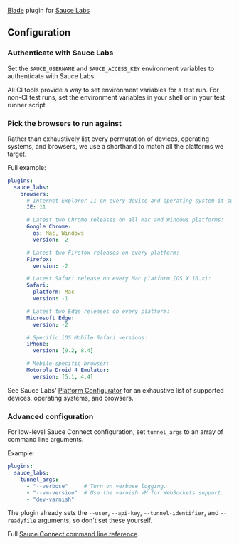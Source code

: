 [Blade](https://github.com/javan/blade) plugin for [Sauce Labs](https://saucelabs.com/)

## Configuration

### Authenticate with Sauce Labs

Set the `SAUCE_USERNAME` and `SAUCE_ACCESS_KEY` environment variables to authenticate with Sauce Labs.

All CI tools provide a way to set environment variables for a test run. For non-CI test runs, set the environment variables in your shell or in your test runner script.

### Pick the browsers to run against

Rather than exhaustively list every permutation of devices, operating systems,
and browsers, we use a shorthand to match all the platforms we target.

Full example:
```yaml
plugins:
  sauce_labs:
    browsers:
      # Internet Explorer 11 on every device and operating system it supports.
      IE: 11

      # Latest two Chrome releases on all Mac and Windows platforms:
      Google Chrome:
        os: Mac, Windows
        version: -2

      # Latest two Firefox releases on every platform:
      Firefox:
        version: -2

      # Latest Safari release on every Mac platform (OS X 10.x):
      Safari:
        platform: Mac
        version: -1

      # Latest two Edge releases on every platform:
      Microsoft Edge:
        version: -2

      # Specific iOS Mobile Safari versions:
      iPhone:
        version: [9.2, 8.4]

      # Mobile-specific browser:
      Motorola Droid 4 Emulator:
        version: [5.1, 4.4]
```

See Sauce Labs' [Platform Configurator](https://wiki.saucelabs.com/display/DOCS/Platform+Configurator) for an exhaustive list of supported devices, operating systems, and browsers.

### Advanced configuration

For low-level Sauce Connect configuration, set `tunnel_args` to an array of command line arguments.

Example:
```yaml
plugins:
  sauce_labs:
    tunnel_args:
      - "--verbose"     # Turn on verbose logging.
      - "--vm-version"  # Use the varnish VM for WebSockets support.
      - "dev-varnish"
```

The plugin already sets the `--user`, `--api-key`, `--tunnel-identifier`, and `--readyfile` arguments, so don't set these yourself.

Full [Sauce Connect command line reference](https://wiki.saucelabs.com/pages/viewpage.action?pageId=48365781).
